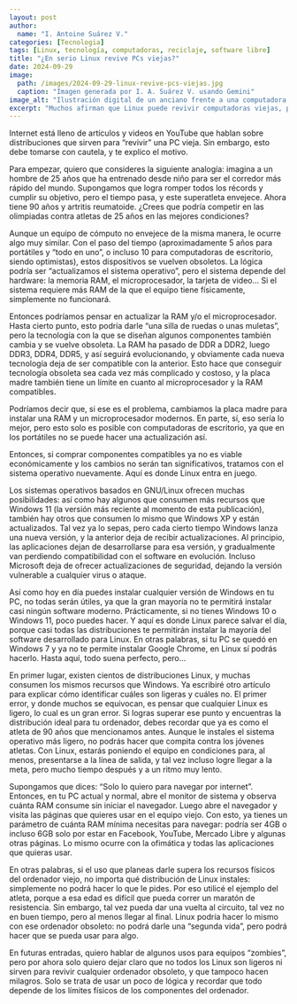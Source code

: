 ```yaml
---
layout: post
author:
  name: "I. Antoine Suárez V."
categories: [Tecnologia]
tags: [Linux, tecnología, computadoras, reciclaje, software libre]
title: "¿En serio Linux revive PCs viejas?"
date: 2024-09-29
image:
  path: /images/2024-09-29-linux-revive-pcs-viejas.jpg
  caption: "Imagen generada por I. A. Suárez V. usando Gemini"
image_alt: "Ilustración digital de un anciano frente a una computadora antigua con el logo de Linux"
excerpt: "Muchos afirman que Linux puede revivir computadoras viejas, pero ¿qué tan cierto es eso? Aquí lo analizamos desde una perspectiva realista."
---
```



Internet está lleno de artículos y videos en YouTube que hablan sobre distribuciones que sirven para “revivir” una PC vieja. Sin embargo, esto debe tomarse con cautela, y te explico el motivo.

Para empezar, quiero que consideres la siguiente analogía: imagina a un hombre de 25 años que ha entrenado desde niño para ser el corredor más rápido del mundo. Supongamos que logra romper todos los récords y cumplir su objetivo, pero el tiempo pasa, y este superatleta envejece. Ahora tiene 90 años y artritis reumatoide. ¿Crees que podría competir en las olimpiadas contra atletas de 25 años en las mejores condiciones?

Aunque un equipo de cómputo no envejece de la misma manera, le ocurre algo muy similar. Con el paso del tiempo (aproximadamente 5 años para portátiles y “todo en uno”, o incluso 10 para computadoras de escritorio, siendo optimistas), estos dispositivos se vuelven obsoletos. La lógica podría ser “actualizamos el sistema operativo”, pero el sistema depende del hardware: la memoria RAM, el microprocesador, la tarjeta de video… Si el sistema requiere más RAM de la que el equipo tiene físicamente, simplemente no funcionará.

Entonces podríamos pensar en actualizar la RAM y/o el microprocesador. Hasta cierto punto, esto podría darle “una silla de ruedas o unas muletas”, pero la tecnología con la que se diseñan algunos componentes también cambia y se vuelve obsoleta. La RAM ha pasado de DDR a DDR2, luego DDR3, DDR4, DDR5, y así seguirá evolucionando, y obviamente cada nueva tecnología deja de ser compatible con la anterior. Esto hace que conseguir tecnología obsoleta sea cada vez más complicado y costoso, y la placa madre también tiene un límite en cuanto al microprocesador y la RAM compatibles.

Podríamos decir que, si ese es el problema, cambiamos la placa madre para instalar una RAM y un microprocesador modernos. En parte, sí, eso sería lo mejor, pero esto solo es posible con computadoras de escritorio, ya que en los portátiles no se puede hacer una actualización así.

Entonces, si comprar componentes compatibles ya no es viable económicamente y los cambios no serán tan significativos, tratamos con el sistema operativo nuevamente. Aquí es donde Linux entra en juego.

Los sistemas operativos basados en GNU/Linux ofrecen muchas posibilidades: así como hay algunos que consumen más recursos que Windows 11 (la versión más reciente al momento de esta publicación), también hay otros que consumen lo mismo que Windows XP y están actualizados. Tal vez ya lo sepas, pero cada cierto tiempo Windows lanza una nueva versión, y la anterior deja de recibir actualizaciones. Al principio, las aplicaciones dejan de desarrollarse para esa versión, y gradualmente van perdiendo compatibilidad con el software en evolución. Incluso Microsoft deja de ofrecer actualizaciones de seguridad, dejando la versión vulnerable a cualquier virus o ataque.

Así como hoy en día puedes instalar cualquier versión de Windows en tu PC, no todas serán útiles, ya que la gran mayoría no te permitirá instalar casi ningún software moderno. Prácticamente, si no tienes Windows 10 o Windows 11, poco puedes hacer. Y aquí es donde Linux parece salvar el día, porque casi todas las distribuciones te permitirán instalar la mayoría del software desarrollado para Linux. En otras palabras, si tu PC se quedó en Windows 7 y ya no te permite instalar Google Chrome, en Linux sí podrás hacerlo. Hasta aquí, todo suena perfecto, pero…

En primer lugar, existen cientos de distribuciones Linux, y muchas consumen los mismos recursos que Windows. Ya escribiré otro artículo para explicar cómo identificar cuáles son ligeras y cuáles no. El primer error, y donde muchos se equivocan, es pensar que cualquier Linux es ligero, lo cual es un gran error. Si logras superar ese punto y encuentras la distribución ideal para tu ordenador, debes recordar que ya es como el atleta de 90 años que mencionamos antes. Aunque le instales el sistema operativo más ligero, no podrás hacer que compita contra los jóvenes atletas. Con Linux, estarás poniendo el equipo en condiciones para, al menos, presentarse a la línea de salida, y tal vez incluso logre llegar a la meta, pero mucho tiempo después y a un ritmo muy lento.

Supongamos que dices: “Solo lo quiero para navegar por internet”. Entonces, en tu PC actual y normal, abre el monitor de sistema y observa cuánta RAM consume sin iniciar el navegador. Luego abre el navegador y visita las páginas que quieres usar en el equipo viejo. Con esto, ya tienes un parámetro de cuánta RAM mínima necesitas para navegar: podría ser 4GB o incluso 6GB solo por estar en Facebook, YouTube, Mercado Libre y algunas otras páginas. Lo mismo ocurre con la ofimática y todas las aplicaciones que quieras usar.

En otras palabras, si el uso que planeas darle supera los recursos físicos del ordenador viejo, no importa qué distribución de Linux instales: simplemente no podrá hacer lo que le pides. Por eso utilicé el ejemplo del atleta, porque a esa edad es difícil que pueda correr un maratón de resistencia. Sin embargo, tal vez pueda dar una vuelta al circuito, tal vez no en buen tiempo, pero al menos llegar al final. Linux podría hacer lo mismo con ese ordenador obsoleto: no podrá darle una “segunda vida”, pero podrá hacer que se pueda usar para algo.

En futuras entradas, quiero hablar de algunos usos para equipos “zombies”, pero por ahora solo quiero dejar claro que no todos los Linux son ligeros ni sirven para revivir cualquier ordenador obsoleto, y que tampoco hacen milagros. Solo se trata de usar un poco de lógica y recordar que todo depende de los límites físicos de los componentes del ordenador.
